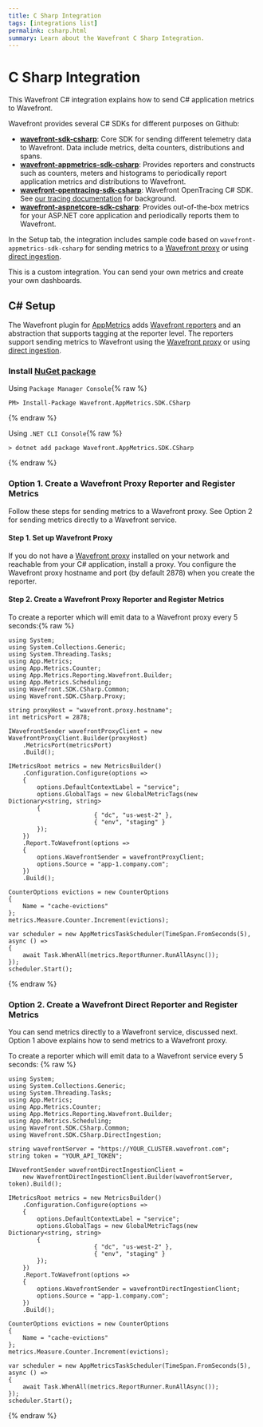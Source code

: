 ```yaml
---
title: C Sharp Integration
tags: [integrations list]
permalink: csharp.html
summary: Learn about the Wavefront C Sharp Integration.
---
```

# C Sharp Integration

This Wavefront C# integration explains how to send C# application metrics to Wavefront.

Wavefront provides several C# SDKs for different purposes on Github:

- **[wavefront-sdk-csharp](https://github.com/wavefrontHQ/wavefront-sdk-csharp)**: Core SDK for sending different telemetry data to Wavefront. Data include metrics, delta counters, distributions and spans.
- **[wavefront-appmetrics-sdk-csharp](https://github.com/wavefrontHQ/wavefront-appmetrics-sdk-csharp)**: Provides reporters and constructs such as counters, meters and histograms to periodically report application metrics and distributions to Wavefront.
- **[wavefront-opentracing-sdk-csharp](https://github.com/wavefrontHQ/wavefront-opentracing-sdk-csharp)**: Wavefront OpenTracing C# SDK. See [our tracing documentation](https://docs.wavefront.com/tracing_basics.html) for background.
- **[wavefront-aspnetcore-sdk-csharp](https://github.com/wavefrontHQ/wavefront-aspnetcore-sdk-csharp)**: Provides out-of-the-box metrics for your ASP.NET core application and periodically reports them to Wavefront.

In the Setup tab, the integration includes sample code based on `wavefront-appmetrics-sdk-csharp` for sending metrics to a [Wavefront proxy](https://docs.wavefront.com/proxies.html) or using [direct ingestion](https://docs.wavefront.com/direct_ingestion.html).

This is a custom integration. You can send your own metrics and create your own dashboards.
## C# Setup

The Wavefront plugin for [AppMetrics](https://www.app-metrics.io/) adds [Wavefront reporters](https://github.com/wavefrontHQ/wavefront-appmetrics-sdk-csharp) and an abstraction that supports tagging at the reporter level. The reporters support sending metrics to Wavefront using the [Wavefront proxy](https://docs.wavefront.com/proxies.html) or using [direct ingestion](https://docs.wavefront.com/direct_ingestion.html).



### Install [NuGet package](https://www.nuget.org/packages/Wavefront.AppMetrics.SDK.CSharp/)

Using `Package Manager Console`{% raw %}
```
PM> Install-Package Wavefront.AppMetrics.SDK.CSharp
```
{% endraw %}

Using `.NET CLI Console`{% raw %}
```
> dotnet add package Wavefront.AppMetrics.SDK.CSharp
```
{% endraw %}

### Option 1. Create a Wavefront Proxy Reporter and Register Metrics

Follow these steps for sending metrics to a Wavefront proxy. See Option 2 for sending metrics directly to a Wavefront service.

#### Step 1. Set up Wavefront Proxy

If you do not have a [Wavefront proxy](https://docs.wavefront.com/proxies.html) installed on your network and reachable from your C# application, install a proxy. You configure the Wavefront proxy hostname and port (by default 2878) when you create the reporter.

#### Step 2. Create a Wavefront Proxy Reporter and Register Metrics

To create a reporter which will emit data to a Wavefront proxy every 5 seconds:{% raw %}
```
using System;
using System.Collections.Generic;
using System.Threading.Tasks;
using App.Metrics;
using App.Metrics.Counter;
using App.Metrics.Reporting.Wavefront.Builder;
using App.Metrics.Scheduling;
using Wavefront.SDK.CSharp.Common;
using Wavefront.SDK.CSharp.Proxy;

string proxyHost = "wavefront.proxy.hostname";
int metricsPort = 2878;

IWavefrontSender wavefrontProxyClient = new WavefrontProxyClient.Builder(proxyHost)
    .MetricsPort(metricsPort)
    .Build();

IMetricsRoot metrics = new MetricsBuilder()
    .Configuration.Configure(options =>
    {
        options.DefaultContextLabel = "service";
        options.GlobalTags = new GlobalMetricTags(new Dictionary<string, string>
        {
                        { "dc", "us-west-2" },
                        { "env", "staging" }
        });
    })
    .Report.ToWavefront(options =>
    {
        options.WavefrontSender = wavefrontProxyClient;
        options.Source = "app-1.company.com";
    })
    .Build();

CounterOptions evictions = new CounterOptions
{
    Name = "cache-evictions"
};
metrics.Measure.Counter.Increment(evictions);

var scheduler = new AppMetricsTaskScheduler(TimeSpan.FromSeconds(5), async () =>
{
    await Task.WhenAll(metrics.ReportRunner.RunAllAsync());
});
scheduler.Start();
```
{% endraw %}

### Option 2. Create a Wavefront Direct Reporter and Register Metrics

You can send metrics directly to a Wavefront service, discussed next. Option 1 above explains how to send metrics to a Wavefront proxy.

To create a reporter which will emit data to a Wavefront service every 5 seconds:
{% raw %}
```
using System;
using System.Collections.Generic;
using System.Threading.Tasks;
using App.Metrics;
using App.Metrics.Counter;
using App.Metrics.Reporting.Wavefront.Builder;
using App.Metrics.Scheduling;
using Wavefront.SDK.CSharp.Common;
using Wavefront.SDK.CSharp.DirectIngestion;

string wavefrontServer = "https://YOUR_CLUSTER.wavefront.com";
string token = "YOUR_API_TOKEN";

IWavefrontSender wavefrontDirectIngestionClient =
    new WavefrontDirectIngestionClient.Builder(wavefrontServer, token).Build();

IMetricsRoot metrics = new MetricsBuilder()
    .Configuration.Configure(options =>
    {
        options.DefaultContextLabel = "service";
        options.GlobalTags = new GlobalMetricTags(new Dictionary<string, string>
        {
                        { "dc", "us-west-2" },
                        { "env", "staging" }
        });
    })
    .Report.ToWavefront(options =>
    {
        options.WavefrontSender = wavefrontDirectIngestionClient;
        options.Source = "app-1.company.com";
    })
    .Build();

CounterOptions evictions = new CounterOptions
{
    Name = "cache-evictions"
};
metrics.Measure.Counter.Increment(evictions);

var scheduler = new AppMetricsTaskScheduler(TimeSpan.FromSeconds(5), async () =>
{
    await Task.WhenAll(metrics.ReportRunner.RunAllAsync());
});
scheduler.Start();
```
{% endraw %}
